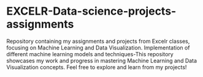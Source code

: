 # EXCELR-Data-science-projects-assignments
Repository containing my assignments and projects from Excelr classes, focusing on Machine Learning and Data Visualization. Implementation of different machine learning models and techniques-This repository showcases my work and progress in mastering Machine Learning and Data Visualization concepts. Feel free to explore and learn from my projects!
